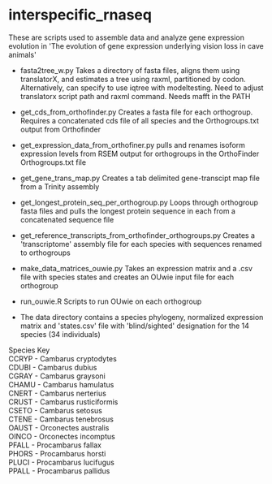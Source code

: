 # interspecific_rnaseq

These are scripts used to assemble data and analyze gene expression evolution in 'The evolution of gene expression underlying vision loss in cave animals'

* fasta2tree_w.py Takes a directory of fasta files, aligns them using translatorX, and estimates a tree using raxml, partitioned by codon. Alternatively, can specify to use iqtree with modeltesting. Need to adjust translatorx script path and raxml command. Needs mafft in the PATH
* get_cds_from_orthofinder.py Creates a fasta file for each orthogroup. Requires a concatenated cds file of all species and the Orthogroups.txt output from Orthofinder
* get_expression_data_from_orthofiner.py pulls and renames isoform expression levels from RSEM output for orthogroups in the OrthoFinder Orthogroups.txt file
* get_gene_trans_map.py Creates a tab delimited gene-transcipt map file from a Trinity assembly
* get_longest_protein_seq_per_orthogroup.py Loops through orthogroup fasta files and pulls the longest protein sequence in each from a concatenated sequence file
* get_reference_transcripts_from_orthofinder_orthogroups.py Creates a 'transcriptome' assembly file for each species with sequences renamed to orthogroups
* make_data_matrices_ouwie.py Takes an expression matrix and a .csv file with species states and creates an OUwie input file for each orthogroup
* run_ouwie.R Scripts to run OUwie on each orthogroup

* The data directory contains a species phylogeny, normalized expression matrix and 'states.csv' file with 'blind/sighted' designation for the 14 species (34 individuals)

Species Key  
CCRYP - Cambarus cryptodytes  
CDUBI - Cambarus dubius  
CGRAY - Cambarus graysoni  
CHAMU - Cambarus hamulatus  
CNERT - Cambarus nerterius  
CRUST - Cambarus rusticiformis  
CSETO - Cambarus setosus  
CTENE - Cambarus tenebrosus  
OAUST - Orconectes australis  
OINCO - Orconectes incomptus  
PFALL - Procambarus fallax  
PHORS - Procambarus horsti  
PLUCI - Procambarus lucifugus  
PPALL - Procambarus pallidus  
